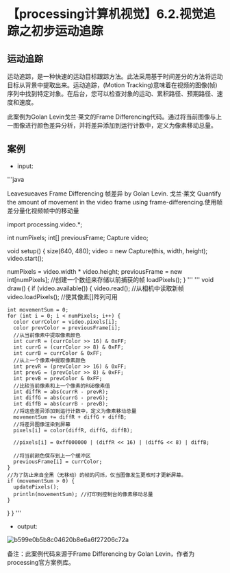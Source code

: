 # 【processing计算机视觉】6.2.视觉追踪之初步运动追踪

## 运动追踪
运动追踪，是一种快速的运动目标跟踪方法。此法采用基于时间差分的方法将运动目标从背景中提取出来。运动追踪，(Motion Tracking)意味着在视频的图像(帧)序列中找到特定对象。在后台，您可以检查对象的运动、累积路径、预期路径、速度和速度。

此案例为Golan Levin戈兰·莱文的Frame Differencing代码。通过将当前图像与上一图像进行颜色差异分析，并将差异添加到运行计数中，定义为像素移动总量。

## 案例

- input:

'''java

Leavesueaves
Frame Differencing 帧差异 by Golan Levin. 戈兰·莱文
Quantify the amount of movement in the video frame using frame-differencing.使用帧差分量化视频帧中的移动量

import processing.video.*;

int numPixels;
int[] previousFrame;
Capture video;

void setup() {
  size(640, 480);
  video = new Capture(this, width, height);
  video.start(); 
  
  numPixels = video.width * video.height;
  previousFrame = new int[numPixels];  //创建一个数组来存储以前捕获的帧
  loadPixels();
}
'''
'''
void draw() {
  if (video.available()) {
    video.read(); //从相机中读取新帧
    video.loadPixels(); //使其像素[]阵列可用
    
    int movementSum = 0;
    for (int i = 0; i < numPixels; i++) {
      color currColor = video.pixels[i];
      color prevColor = previousFrame[i];
      //从当前像素中提取像素颜色
      int currR = (currColor >> 16) & 0xFF;
      int currG = (currColor >> 8) & 0xFF;
      int currB = currColor & 0xFF;
      //从上一个像素中提取像素颜色
      int prevR = (prevColor >> 16) & 0xFF;
      int prevG = (prevColor >> 8) & 0xFF;
      int prevB = prevColor & 0xFF;
      //比较当前像素和上一个像素的RGB像素值
      int diffR = abs(currR - prevR);
      int diffG = abs(currG - prevG);
      int diffB = abs(currB - prevB);
      //将这些差异添加到运行计数中，定义为像素移动总量
      movementSum += diffR + diffG + diffB;
      //将差异图像渲染到屏幕
      pixels[i] = color(diffR, diffG, diffB);
      
      //pixels[i] = 0xff000000 | (diffR << 16) | (diffG << 8) | diffB;
      
      //将当前颜色保存到上一个缓冲区
      previousFrame[i] = currColor;
    }
    //为了防止来自全黑（无移动）的帧的闪烁，仅当图像发生更改时才更新屏幕。
    if (movementSum > 0) {
      updatePixels();
      println(movementSum); //打印到控制台的像素移动总量
    }
  }
}
'''

- output:

![b599e0b5b8c04620b8e6a6f27206c72a](https://img-blog.csdnimg.cn/b599e0b5b8c04620b8e6a6f27206c72a.png)

备注：此案例代码来源于Frame Differencing by Golan Levin，作者为processing官方案例库。
